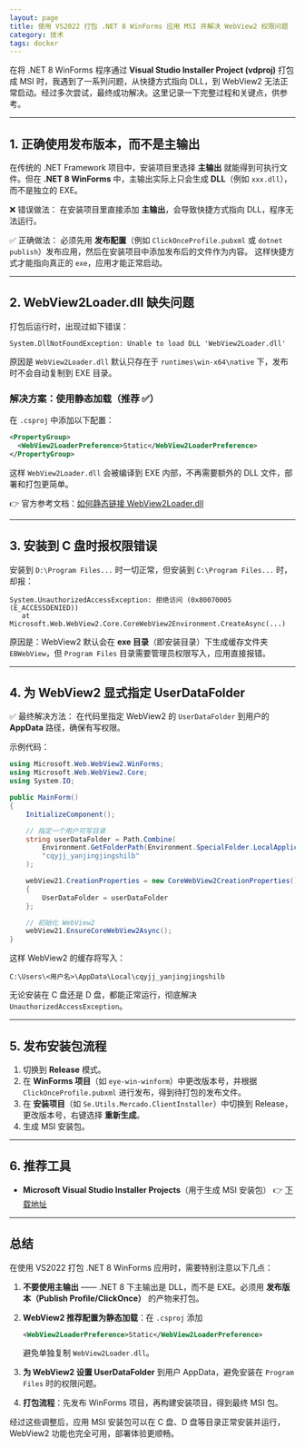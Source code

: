 ```yaml
---
layout: page
title: 使用 VS2022 打包 .NET 8 WinForms 应用 MSI 并解决 WebView2 权限问题
category: 技术
tags: docker
---
```


在将 .NET 8 WinForms 程序通过 **Visual Studio Installer Project (vdproj)** 打包成 MSI 时，我遇到了一系列问题，从快捷方式指向 DLL，到 WebView2 无法正常启动。经过多次尝试，最终成功解决。这里记录一下完整过程和关键点，供参考。

---

## 1. 正确使用发布版本，而不是主输出

在传统的 .NET Framework 项目中，安装项目里选择 **主输出** 就能得到可执行文件。但在 **.NET 8 WinForms** 中，主输出实际上只会生成 **DLL**（例如 `xxx.dll`），而不是独立的 EXE。

❌ 错误做法：
在安装项目里直接添加 **主输出**，会导致快捷方式指向 DLL，程序无法运行。

✅ 正确做法：
必须先用 **发布配置**（例如 `ClickOnceProfile.pubxml` 或 `dotnet publish`）发布应用，然后在安装项目中添加发布后的文件作为内容。
这样快捷方式才能指向真正的 `exe`，应用才能正常启动。

---

## 2. WebView2Loader.dll 缺失问题

打包后运行时，出现过如下错误：

```
System.DllNotFoundException: Unable to load DLL 'WebView2Loader.dll'
```

原因是 `WebView2Loader.dll` 默认只存在于 `runtimes\win-x64\native` 下，发布时不会自动复制到 EXE 目录。

### 解决方案：使用静态加载（推荐 ✅）

在 `.csproj` 中添加以下配置：

```xml
<PropertyGroup>
  <WebView2LoaderPreference>Static</WebView2LoaderPreference>
</PropertyGroup>
```

这样 `WebView2Loader.dll` 会被编译到 EXE 内部，不再需要额外的 DLL 文件，部署和打包更简单。

👉 官方参考文档：[如何静态链接 WebView2Loader.dll](https://learn.microsoft.com/zh-cn/microsoft-edge/webview2/how-to/static)

---

## 3. 安装到 C 盘时报权限错误

安装到 `D:\Program Files...` 时一切正常，但安装到 `C:\Program Files...` 时，却报：

```
System.UnauthorizedAccessException: 拒绝访问 (0x80070005 (E_ACCESSDENIED))
   at Microsoft.Web.WebView2.Core.CoreWebView2Environment.CreateAsync(...)
```

原因是：WebView2 默认会在 **exe 目录**（即安装目录）下生成缓存文件夹 `EBWebView`，但 `Program Files` 目录需要管理员权限写入，应用直接报错。

---

## 4. 为 WebView2 显式指定 UserDataFolder

✅ 最终解决方法：
在代码里指定 WebView2 的 `UserDataFolder` 到用户的 **AppData** 路径，确保有写权限。

示例代码：

```csharp
using Microsoft.Web.WebView2.WinForms;
using Microsoft.Web.WebView2.Core;
using System.IO;

public MainForm()
{
    InitializeComponent();

    // 指定一个用户可写目录
    string userDataFolder = Path.Combine(
        Environment.GetFolderPath(Environment.SpecialFolder.LocalApplicationData),
        "cqyjj_yanjingjingshilb"
    );

    webView21.CreationProperties = new CoreWebView2CreationProperties()
    {
        UserDataFolder = userDataFolder
    };

    // 初始化 WebView2
    webView21.EnsureCoreWebView2Async();
}
```

这样 WebView2 的缓存将写入：

```
C:\Users\<用户名>\AppData\Local\cqyjj_yanjingjingshilb
```

无论安装在 C 盘还是 D 盘，都能正常运行，彻底解决 `UnauthorizedAccessException`。

---

## 5. 发布安装包流程

1. 切换到 **Release** 模式。
2. 在 **WinForms 项目**（如 `eye-win-winform`）中更改版本号，并根据 `ClickOnceProfile.pubxml` 进行发布，得到待打包的发布文件。
3. 在 **安装项目**（如 `Se.Utils.Mercado.ClientInstaller`）中切换到 Release，更改版本号，右键选择 **重新生成**。
4. 生成 MSI 安装包。

---

## 6. 推荐工具

* **Microsoft Visual Studio Installer Projects**（用于生成 MSI 安装包）
  👉 [下载地址](https://marketplace.visualstudio.com/items?itemName=VisualStudioClient.MicrosoftVisualStudio2022InstallerProjects)

---

## 总结

在使用 VS2022 打包 .NET 8 WinForms 应用时，需要特别注意以下几点：

1. **不要使用主输出** —— .NET 8 下主输出是 DLL，而不是 EXE。必须用 **发布版本（Publish Profile/ClickOnce）** 的产物来打包。
2. **WebView2 推荐配置为静态加载**：在 `.csproj` 添加

   ```xml
   <WebView2LoaderPreference>Static</WebView2LoaderPreference>
   ```

   避免单独复制 `WebView2Loader.dll`。
3. **为 WebView2 设置 UserDataFolder** 到用户 AppData，避免安装在 `Program Files` 时的权限问题。
4. **打包流程**：先发布 WinForms 项目，再构建安装项目，得到最终 MSI 包。

经过这些调整后，应用 MSI 安装包可以在 C 盘、D 盘等目录正常安装并运行，WebView2 功能也完全可用，部署体验更顺畅。
